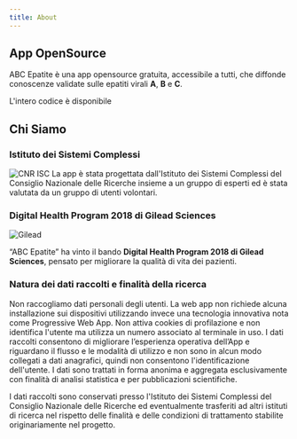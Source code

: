 ```yaml
---
title: About
---
```


## App OpenSource

ABC Epatite è una app opensource gratuita, accessibile a tutti, che diffonde conoscenze validate sulle
epatiti virali **A**, **B** e **C**.

L'intero codice è disponibile

## Chi Siamo

### Istituto dei Sistemi Complessi

![CNR ISC](/images/logo-isc.png)
La app è stata progettata dall'Istituto dei Sistemi Complessi del Consiglio Nazionale delle
Ricerche insieme a un gruppo di esperti ed è stata valutata da un gruppo di utenti
volontari.

### Digital Health Program 2018 di Gilead Sciences

![Gilead](/images/Gilead-dh.png)

“ABC Epatite” ha vinto il bando **Digital Health Program 2018 di Gilead Sciences**,
pensato per migliorare la qualità di vita dei pazienti.

### Natura dei dati raccolti e finalità della ricerca

Non raccogliamo dati personali degli utenti. La web app non richiede alcuna installazione
sui dispositivi utilizzando invece una tecnologia innovativa nota come Progressive Web
App. Non attiva cookies di profilazione e non identifica l'utente ma utilizza un numero
associato al terminale in uso. I dati raccolti consentono di migliorare l’esperienza operativa
dell’App e riguardano il flusso e le modalità di utilizzo e non sono in alcun modo collegati a
dati anagrafici, quindi non consentono l'identificazione dell'utente.
I dati sono trattati in forma anonima e aggregata esclusivamente con finalità di analisi
statistica e per pubblicazioni scientifiche.

I dati raccolti sono conservati presso l'Istituto dei Sistemi Complessi del Consiglio
Nazionale delle Ricerche ed eventualmente trasferiti ad altri istituti di ricerca nel rispetto
delle finalità e delle condizioni di trattamento stabilite originariamente nel progetto.
